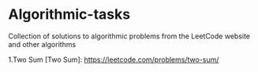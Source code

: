# Algorithmic-tasks
Collection of solutions to algorithmic problems from the LeetCode website and other algorithms

1.Two Sum [Two Sum]: https://leetcode.com/problems/two-sum/
